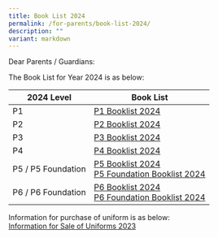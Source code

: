 ```yaml
---
title: Book List 2024
permalink: /for-parents/book-list-2024/
description: ""
variant: markdown
---
```

Dear Parents / Guardians:

The Book List for Year 2024 is as below:

| 2024 Level |  Book List | 
| ----- | ------------------ | 
| P1   |[P1 Booklist 2024](/files/For%20Parents/p1_booklist_ay2024.pdf)                    | 
|P2    |            [P2 Booklist 2024](/files/For%20Parents/P2_Booklist_AY2024.pdf)               |
|P3    |                  [P3 Booklist 2024](/files/For%20Parents/P3_Booklist_AY2024.pdf)          |
|P4    |             [P4 Booklist 2024](/files/For%20Parents/P4_Booklist_AY2024.pdf)               |
|P5 / P5 Foundation| [P5 Booklist 2024](/files/For%20Parents/P5_Booklist_AY2024.pdf)<br>[P5 Foundation Booklist 2024](/files/For%20Parents/P5_FDN_Booklist_AY2024.pdf)    |
|P6 / P6 Foundation|  [P6 Booklist 2024](/files/For%20Parents/P6_Booklist_AY2024.pdf) <br> [P6 Foundation Booklist 2024](/files/For%20Parents/P6_FDN_Booklist_AY2024.pdf)   |

Information for purchase of uniform is as below:<br>
[Information for Sale of Uniforms 2023](/files/For%20Parents/Information%20for%20Sale%20of%20Uniforms%202023_KPS_V2.pdf)